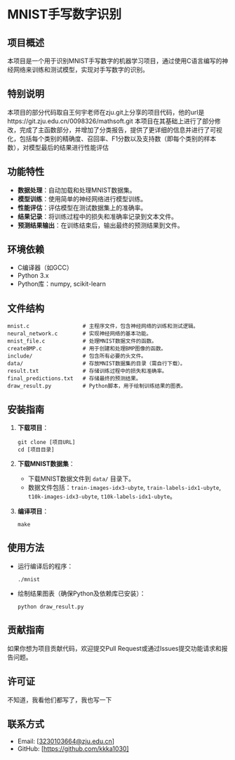 # MNIST手写数字识别

## 项目概述
本项目是一个用于识别MNIST手写数字的机器学习项目，通过使用C语言编写的神经网络来训练和测试模型，实现对手写数字的识别。

## 特别说明
本项目的部分代码取自王何宇老师在zju.git上分享的项目代码，他的url是https://git.zju.edu.cn/0098326/mathsoft.git
本项目在其基础上进行了部分修改，完成了主函数部分，并增加了分类报告，提供了更详细的信息并进行了可视化，包括每个类别的精确度、召回率、F1分数以及支持数（即每个类别的样本数），对模型最后的结果进行性能评估

## 功能特性
- **数据处理**：自动加载和处理MNIST数据集。
- **模型训练**：使用简单的神经网络进行模型训练。
- **性能评估**：评估模型在测试数据集上的准确率。
- **结果记录**：将训练过程中的损失和准确率记录到文本文件。
- **预测结果输出**：在训练结束后，输出最终的预测结果到文件。

## 环境依赖
- C编译器（如GCC）
- Python 3.x
- Python库：numpy, scikit-learn

## 文件结构
```
mnist.c                 # 主程序文件，包含神经网络的训练和测试逻辑。
neural_network.c        # 实现神经网络的基本功能。
mnist_file.c            # 处理MNIST数据文件的函数。
createBMP.c             # 用于创建和处理BMP图像的函数。
include/                # 包含所有必要的头文件。
data/                   # 存放MNIST数据集的目录（需自行下载）。
result.txt              # 存储训练过程中的损失和准确率。
final_predictions.txt   # 存储最终的预测结果。
draw_result.py          # Python脚本，用于绘制训练结果的图表。
```

## 安装指南
1. **下载项目**：
   ```
   git clone [项目URL]
   cd [项目目录]
   ```

2. **下载MNIST数据集**：
   - 下载MNIST数据文件到 `data/` 目录下。
   - 数据文件包括：`train-images-idx3-ubyte`, `train-labels-idx1-ubyte`, `t10k-images-idx3-ubyte`, `t10k-labels-idx1-ubyte`。

3. **编译项目**：
   ```
   make
   ```

## 使用方法
- 运行编译后的程序：
  ```
  ./mnist
  ```
- 绘制结果图表（确保Python及依赖库已安装）：
  ```
  python draw_result.py
  ```

## 贡献指南
如果你想为项目贡献代码，欢迎提交Pull Request或通过Issues提交功能请求和报告问题。

## 许可证
不知道，我看他们都写了，我也写一下

## 联系方式
- Email: [3230103664@zju.edu.cn]
- GitHub: [https://github.com/kkka1030]


